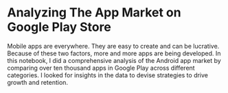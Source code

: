 # Analyzing The App Market on Google Play Store
Mobile apps are everywhere. They are easy to create and can be lucrative. Because of these two factors, more and more apps are being developed. In this notebook, I did a comprehensive analysis of the Android app market by comparing over ten thousand apps in Google Play across different categories. I looked for insights in the data to devise strategies to drive growth and retention.

